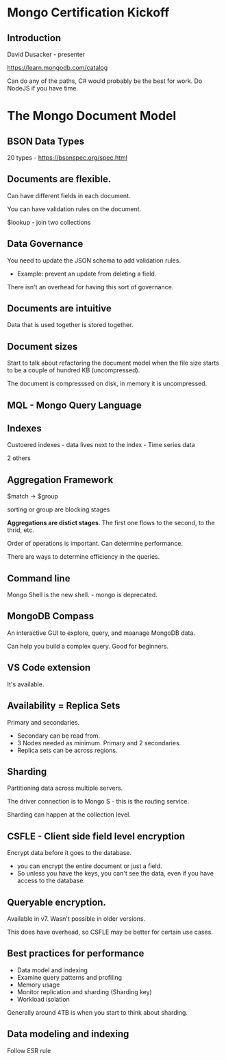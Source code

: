 # Mongo Certification Kickoff

## Introduction

David Dusacker - presenter

https://learn.mongodb.com/catalog

Can do any of the paths, C# would probably be the best for work. Do NodeJS if you have time.

# The Mongo Document Model

## BSON Data Types

20 types - https://bsonspec.org/spec.html

## Documents are flexible.

Can have different fields in each document.

You can have validation rules on the document.

\$lookup - join two collections

## Data Governance

You need to update the JSON schema to add validation rules.

- Example: prevent an update from deleting a field.

There isn't an overhead for having this sort of governance.

## Documents are intuitive

Data that is used together is stored together.

## Document sizes

Start to talk about refactoring the document model when the file size starts to be a couple of hundred KB (uncompressed).

The document is compresssed on disk, in memory it is uncompressed.

## MQL - Mongo Query Language

## Indexes

Custoered indexes - data lives next to the index - Time series data

2 others

## Aggregation Framework

\$match -> \$group

sorting or group are blocking stages

**Aggregations are distict stages**. The first one flows to the second, to the thrid, etc.

Order of operations is important. Can determine performance.

There are ways to determine efficiency in the queries.

## Command line

Mongo Shell is the new shell. - mongo is deprecated.

## MongoDB Compass

An interactive GUI to explore, query, and maanage MongoDB data.

Can help you build a complex query. Good for beginners.

## VS Code extension

It's available.

## Availability = Replica Sets

Primary and secondaries.

- Secondary can be read from.
- 3 Nodes needed as minimum. Primary and 2 secondaries.
- Replica sets can be across regions.

## Sharding

Partitioning data across multiple servers.

The driver connection is to Mongo S - this is the routing service.

Sharding can happen at the collection level.

## CSFLE - Client side field level encryption

Encrypt data before it goes to the database.

- you can encrypt the entire document or just a field.
- So unless you have the keys, you can't see the data, even if you have access to the database.

## Queryable encryption.

Available in v7. Wasn't possible in older versions.

This does have overhead, so CSFLE may be better for certain use cases.

## Best practices for performance

- Data model and indexing
- Examine query patterns and profiling
- Memory usage
- Monitor replication and sharding (Sharding key)
- Workload isolation

Generally around 4TB is when you start to think about sharding.

## Data modeling and indexing

Follow ESR rule
